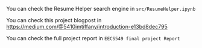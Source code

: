 You can check the Resume Helper search engine in `src/ResumeHelper.ipynb`

You can check this project blogpost in https://medium.com/@5410imtiffany/introduction-e13bd8dec795

You can check the full project report in `EECS549 final project Report` 
